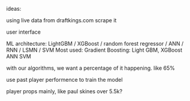 ideas:

using live data from draftkings.com scrape it

user interface

ML architecture: LightGBM / XGBoost / random forest regressor / ANN / RNN / LSMN / SVM
    Most used: Gradient Boosting: Light GBM, XGBoost
                ANN
                SVM
                

with our algorithms, we want a percentage of it happening. like 65%

use past player performence to train the model

player props mainly, like paul skines over 5.5k?

